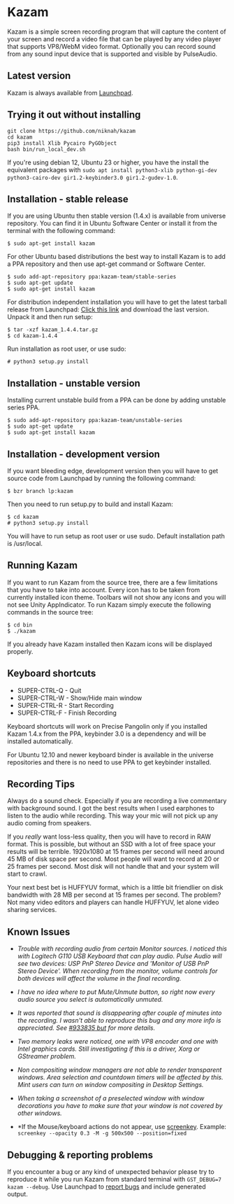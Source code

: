 # Kazam
Kazam is a simple screen recording program that will capture the content of your screen and record a video file that can be played by any video player that supports VP8/WebM video format. Optionally you can record sound from any sound input device that is supported and visible by PulseAudio.

## Latest version

Kazam is always available from [Launchpad](https://launchpad.net/kazam).

## Trying it out without installing

```shell
git clone https://github.com/niknah/kazam
cd kazam
pip3 install Xlib Pycairo PyGObject
bash bin/run_local_dev.sh
```

If you're using debian 12, Ubuntu 23 or higher, you have the install the equivalent packages with `sudo apt install python3-xlib python-gi-dev python3-cairo-dev gir1.2-keybinder3.0 gir1.2-gudev-1.0`.  

## Installation - stable release

If you are using Ubuntu then stable version (1.4.x) is available from universe repository. You can find it in Ubuntu Software Center or install it from the terminal with the following command:

```shell
$ sudo apt-get install kazam
```

For other Ubuntu based distributions the best way to install Kazam is to add a PPA repository and then use apt-get command or Software Center.

```shell
$ sudo add-apt-repository ppa:kazam-team/stable-series
$ sudo apt-get update
$ sudo apt-get install kazam
```

For distribution independent installation you will have to get the latest tarball release from Launchpad: [Click this link](https://launchpad.net/kazam/stable/) and download the last version.
Unpack it and then run setup:

```shell
$ tar -xzf kazam_1.4.4.tar.gz
$ cd kazam-1.4.4
```

Run installation as root user, or use sudo:

```shell
# python3 setup.py install
```


## Installation - unstable version

Installing current unstable build from a PPA can be done by adding unstable series PPA.

```shell
$ sudo add-apt-repository ppa:kazam-team/unstable-series
$ sudo apt-get update
$ sudo apt-get install kazam
```


## Installation - development version

If you want bleeding edge, development version then you will have to get source code from Launchpad by running the following command:

```shell
$ bzr branch lp:kazam
```

Then you need to run setup.py to build and install Kazam:

```shell
$ cd kazam
# python3 setup.py install
```

You will have to run setup as root user or use sudo. Default installation path is /usr/local.



## Running Kazam

If you want to run Kazam from the source tree, there are a few limitations that you have to take into account. Every icon has to be taken from currently installed icon theme. Toolbars will not show any icons and you will not see Unity AppIndicator.
To run Kazam simply execute the following commands in the source tree:

```shell
$ cd bin
$ ./kazam
```

If you already have Kazam installed then Kazam icons will be displayed properly.



## Keyboard shortcuts

- SUPER-CTRL-Q - Quit
- SUPER-CTRL-W - Show/Hide main window
- SUPER-CTRL-R - Start Recording
- SUPER-CTRL-F - Finish Recording

Keyboard shortcuts will work on Precise Pangolin only if you installed Kazam 1.4.x from the PPA, keybinder 3.0 is a dependency and will be installed automatically.

For Ubuntu 12.10 and newer keyboard binder is available in the universe repositories and there is no need to use PPA to get keybinder installed.



## Recording Tips

Always do a sound check. Especially if you are recording a live commentary with background sound. I got the best results when I used earphones to listen to the audio while recording. This way your mic will not pick up any audio coming from speakers.

If you _really_ want loss-less quality, then you will have to record in RAW format. This is possible, but without an SSD with a lot of free space your results will be terrible. 1920x1080 at 15 frames per second will need around 45 MB of disk space per second. Most people will want to record at 20 or 25 frames per second. Most disk will not handle that and your system will start to crawl.

Your next best bet is HUFFYUV format, which is a little bit friendlier on disk bandwidth with 28 MB per second at 15 frames per second. The problem? Not many video editors and players can handle HUFFYUV, let alone video sharing services.



## Known Issues

- *Trouble with recording audio from certain Monitor sources. I noticed this with Logitech G110 USB Keyboard that can play audio. Pulse Audio will see two devices: USP PnP Stereo Device and 'Monitor of USB PnP Stereo Device'. When recording from the monitor, volume controls for both devices will affect the volume in the final recording.*

- *I have no idea where to put Mute/Unmute button, so right now every audio source you select is automatically unmuted.*

- *It was reported that sound is disappearing after couple of minutes into the recording. I wasn't able to reproduce this bug and any more info is appreciated. See [#933835 but](https://bugs.launchpad.net/kazam/+bug/933835) for more details.*

- *Two memory leaks were noticed, one with VP8 encoder and one with Intel graphics cards. Still investigating if this is a driver, Xorg or GStreamer problem.*

- *Non compositing window managers are not able to render transparent windows. Area selection and countdown timers will be affected by this. Mint users can turn on window compositing in Desktop Settings.*

- *When taking a screenshot of a preselected window with window decorations you have to make sure that your window is not covered by other windows.*

- *If the Mouse/keyboard actions do not appear, use [screenkey](https://gitlab.com/screenkey/screenkey).  Example: `screenkey --opacity 0.3 -M -g 500x500 --position=fixed`


## Debugging & reporting problems

If you encounter a bug or any kind of unexpected behavior please try to reproduce it while you run Kazam from standard terminal with `GST_DEBUG=7 kazam --debug`. Use Launchpad to [report bugs](https://bugs.launchpad.net/kazam/+filebug) and include generated output.
